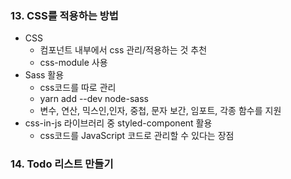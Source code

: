 ### 13. CSS를 적용하는 방법

- CSS
  - 컴포넌트 내부에서 css 관리/적용하는 것 추천
  - css-module 사용
- Sass 활용
  - css코드를 따로 관리
  - yarn add --dev node-sass
  - 변수, 연산, 믹스인,인자, 중첩, 문자 보간, 임포트, 각종 함수를 지원
- css-in-js 라이브러리 중 styled-component 활용
  - css코드를 JavaScript 코드로 관리할 수 있다는 장점



### 14. Todo 리스트 만들기

